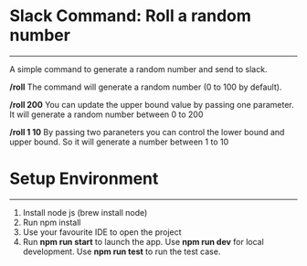 # Slack Command: Roll a random number
---
A simple command to generate a random number and send to slack.

**/roll**
The command will generate a random number (0 to 100 by default).

**/roll 200**
You can update the upper bound value by passing one parameter. It will generate a random number between 0 to 200

**/roll 1 10**
By passing two paraneters you can control the lower bound and upper bound. So it will generate a number between 1 to 10

# Setup Environment
---
1. Install node js (brew install node)
2. Run npm install
2. Use your favourite IDE to open the project
3. Run **npm run start** to launch the app. Use **npm run dev** for local development. Use **npm run test** to run the test case.
